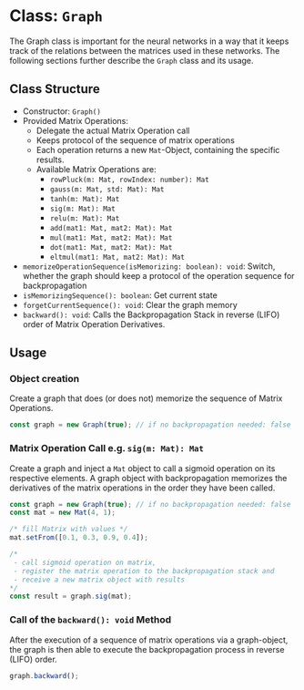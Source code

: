 # Class: `Graph`

The Graph class is important for the neural networks in a way that it keeps track of the relations between the matrices used in these networks.
The following sections further describe the `Graph` class and its usage.

## Class Structure
* Constructor: `Graph()`
* Provided Matrix Operations:
  * Delegate the actual Matrix Operation call
  * Keeps protocol of the sequence of matrix operations
  * Each operation returns a new `Mat`-Object, containing the specific results.
  * Available Matrix Operations are:
    * `rowPluck(m: Mat, rowIndex: number): Mat`
    * `gauss(m: Mat, std: Mat): Mat`
    * `tanh(m: Mat): Mat`
    * `sig(m: Mat): Mat`
    * `relu(m: Mat): Mat`
    * `add(mat1: Mat, mat2: Mat): Mat`
    * `mul(mat1: Mat, mat2: Mat): Mat`
    * `dot(mat1: Mat, mat2: Mat): Mat`
    * `eltmul(mat1: Mat, mat2: Mat): Mat`
* `memorizeOperationSequence(isMemorizing: boolean): void`: Switch, whether the graph should keep a protocol of the operation sequence for backpropagation
* `isMemorizingSequence(): boolean`: Get current state
* `forgetCurrentSequence(): void`: Clear the graph memory
* `backward(): void`: Calls the Backpropagation Stack in reverse (LIFO) order of Matrix Operation Derivatives.

## Usage

### Object creation

Create a graph that does (or does not) memorize the sequence of Matrix Operations.

```typescript
const graph = new Graph(true); // if no backpropagation needed: false
```

### Matrix Operation Call e.g. `sig(m: Mat): Mat`

Create a graph and inject a `Mat` object to call a sigmoid operation on its respective elements. A graph object with backpropagation memorizes the derivatives of the matrix operations in the order they have been called.

```typescript
const graph = new Graph(true); // if no backpropagation needed: false
const mat = new Mat(4, 1);

/* fill Matrix with values */
mat.setFrom([0.1, 0.3, 0.9, 0.4]);

/* 
 - call sigmoid operation on matrix,
 - register the matrix operation to the backpropagation stack and
 - receive a new matrix object with results
*/
const result = graph.sig(mat);
```

### Call of the `backward(): void` Method

After the execution of a sequence of matrix operations via a graph-object, the graph is then able to execute the backpropagation process in reverse (LIFO) order.

```typescript
graph.backward();
```
